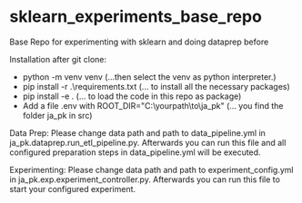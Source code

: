 # sklearn_experiments_base_repo
Base Repo for experimenting with sklearn and doing dataprep before

Installation after git clone:
* python -m venv venv (...then select the venv as python interpreter.)
* pip install -r .\requirements.txt (... to install all the necessary packages)
* pip install -e . (... to load the code in this repo as package)
* Add a file .env with ROOT_DIR="C:\yourpath\to\ja_pk" (... you find the folder ja_pk in src)

Data Prep:
Please change data path and path to data_pipeline.yml in ja_pk.dataprep.run_etl_pipeline.py.
Afterwards you can run this file and all configured preparation steps in data_pipeline.yml will be executed.

Experimenting:
Please change data path and path to experiment_config.yml in ja_pk.exp.experiment_controller.py.
Afterwards you can run this file to start your configured experiment.
